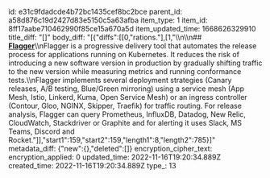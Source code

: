 id: e31c9fdadcde4b72bc1435cef8bc2bce
parent_id: a58d876c19d2427d83e5150c5a63afba
item_type: 1
item_id: 8ff17aabe710462990f85ce15a670a5d
item_updated_time: 1668626329910
title_diff: "[]"
body_diff: "[{\"diffs\":[[0,\"rations.\"],[1,\"\\\n\\\n## [**Flagger**](https://docs.flagger.app/)\\\nFlagger is a progressive delivery tool that automates the release process for applications running on Kubernetes. It reduces the risk of introducing a new software version in production by gradually shifting traffic to the new version while measuring metrics and running conformance tests.\\\nFlagger implements several deployment strategies (Canary releases, A/B testing, Blue/Green mirroring) using a service mesh (App Mesh, Istio, Linkerd, Kuma, Open Service Mesh) or an ingress controller (Contour, Gloo, NGINX, Skipper, Traefik) for traffic routing. For release analysis, Flagger can query Prometheus, InfluxDB, Datadog, New Relic, CloudWatch, Stackdriver or Graphite and for alerting it uses Slack, MS Teams, Discord and Rocket.\"]],\"start1\":159,\"start2\":159,\"length1\":8,\"length2\":785}]"
metadata_diff: {"new":{},"deleted":[]}
encryption_cipher_text: 
encryption_applied: 0
updated_time: 2022-11-16T19:20:34.889Z
created_time: 2022-11-16T19:20:34.889Z
type_: 13